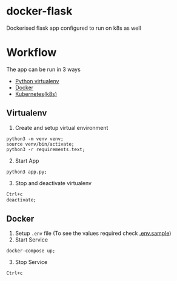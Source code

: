 # docker-flask
Dockerised flask app configured to run on k8s as well

# Workflow
The app can be run in 3 ways

* [Python virtualenv](#virtualenv)
* [Docker](#docker)
* [Kubernetes(k8s)](#kubernetes)

## Virtualenv

1. Create and setup virtual environment
```shell
python3 -m venv venv;
source venv/bin/activate;
python3 -r requirements.text;
```

2. Start App

```shell
python3 app.py;
```

3. Stop and deactivate virtualenv

```bash
Ctrl+c
deactivate;
```

## Docker

1. Setup `.env` file (To see the values required check [.env.sample](.env.sample))
2. Start Service

```shell
docker-compose up;
```

3. Stop Service

```shell
Ctrl+c
```

